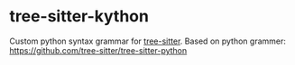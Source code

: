 tree-sitter-kython
==================

Custom python syntax grammar for [tree-sitter][].
Based on python grammer: https://github.com/tree-sitter/tree-sitter-python

[tree-sitter]: https://github.com/tree-sitter/tree-sitter

